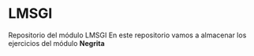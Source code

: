 # LMSGI
Repositorio del módulo LMSGI 
En este repositorio vamos a almacenar los ejercicios del módulo
**Negrita**
